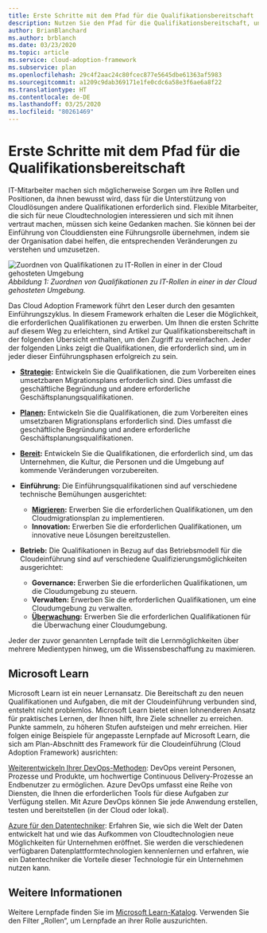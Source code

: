 ```yaml
---
title: Erste Schritte mit dem Pfad für die Qualifikationsbereitschaft
description: Nutzen Sie den Pfad für die Qualifikationsbereitschaft, und übernehmen Sie bei der Einführung von Clouddiensten eine Führungsrolle, indem Sie der Organisation dabei helfen, die entsprechenden Veränderungen zu verstehen und umzusetzen.
author: BrianBlanchard
ms.author: brblanch
ms.date: 03/23/2020
ms.topic: article
ms.service: cloud-adoption-framework
ms.subservice: plan
ms.openlocfilehash: 29c4f2aac24c80fcec877e5645dbe61363af5983
ms.sourcegitcommit: a1209c9dab369171e1fe0cdc6a58e3f6ae6a8f22
ms.translationtype: HT
ms.contentlocale: de-DE
ms.lasthandoff: 03/25/2020
ms.locfileid: "80261469"
---
```

# <a name="getting-started-on-a-skills-readiness-path"></a>Erste Schritte mit dem Pfad für die Qualifikationsbereitschaft

IT-Mitarbeiter machen sich möglicherweise Sorgen um ihre Rollen und Positionen, da ihnen bewusst wird, dass für die Unterstützung von Cloudlösungen andere Qualifikationen erforderlich sind. Flexible Mitarbeiter, die sich für neue Cloudtechnologien interessieren und sich mit ihnen vertraut machen, müssen sich keine Gedanken machen. Sie können bei der Einführung von Clouddiensten eine Führungsrolle übernehmen, indem sie der Organisation dabei helfen, die entsprechenden Veränderungen zu verstehen und umzusetzen.

![Zuordnen von Qualifikationen zu IT-Rollen in einer in der Cloud gehosteten Umgebung](../_images/skills-guidance.png)
*Abbildung 1: Zuordnen von Qualifikationen zu IT-Rollen in einer in der Cloud gehosteten Umgebung.*

Das Cloud Adoption Framework führt den Leser durch den gesamten Einführungszyklus. In diesem Framework erhalten die Leser die Möglichkeit, die erforderlichen Qualifikationen zu erwerben. Um Ihnen die ersten Schritte auf diesem Weg zu erleichtern, sind Artikel zur Qualifikationsbereitschaft in der folgenden Übersicht enthalten, um den Zugriff zu vereinfachen. Jeder der folgenden Links zeigt die Qualifikationen, die erforderlich sind, um in jeder dieser Einführungsphasen erfolgreich zu sein.

- **[Strategie](../strategy/suggested-skills.md):** Entwickeln Sie die Qualifikationen, die zum Vorbereiten eines umsetzbaren Migrationsplans erforderlich sind. Dies umfasst die geschäftliche Begründung und andere erforderliche Geschäftsplanungsqualifikationen.
- **[Planen](./suggested-skills.md):** Entwickeln Sie die Qualifikationen, die zum Vorbereiten eines umsetzbaren Migrationsplans erforderlich sind. Dies umfasst die geschäftliche Begründung und andere erforderliche Geschäftsplanungsqualifikationen.
- **[Bereit](../ready/suggested-skills.md):** Entwickeln Sie die Qualifikationen, die erforderlich sind, um das Unternehmen, die Kultur, die Personen und die Umgebung auf kommende Veränderungen vorzubereiten.

- **Einführung:** Die Einführungsqualifikationen sind auf verschiedene technische Bemühungen ausgerichtet:
  - **[Migrieren](../migrate/suggested-skills.md):** Erwerben Sie die erforderlichen Qualifikationen, um den Cloudmigrationsplan zu implementieren.
  - **Innovation:** Erwerben Sie die erforderlichen Qualifikationen, um innovative neue Lösungen bereitzustellen.

- **Betrieb:** Die Qualifikationen in Bezug auf das Betriebsmodell für die Cloudeinführung sind auf verschiedene Qualifizierungsmöglichkeiten ausgerichtet:
  - **Governance:** Erwerben Sie die erforderlichen Qualifikationen, um die Cloudumgebung zu steuern.
  - **Verwalten:** Erwerben Sie die erforderlichen Qualifikationen, um eine Cloudumgebung zu verwalten.
  - **[Überwachung](../manage/monitor/suggested-skills.md):** Erwerben Sie die erforderlichen Qualifikationen für die Überwachung einer Cloudumgebung.

Jeder der zuvor genannten Lernpfade teilt die Lernmöglichkeiten über mehrere Medientypen hinweg, um die Wissensbeschaffung zu maximieren.

## <a name="microsoft-learn"></a>Microsoft Learn

Microsoft Learn ist ein neuer Lernansatz. Die Bereitschaft zu den neuen Qualifikationen und Aufgaben, die mit der Cloudeinführung verbunden sind, entsteht nicht problemlos. Microsoft Learn bietet einen lohnenderen Ansatz für praktisches Lernen, der Ihnen hilft, Ihre Ziele schneller zu erreichen. Punkte sammeln, zu höheren Stufen aufsteigen und mehr erreichen.
Hier folgen einige Beispiele für angepasste Lernpfade auf Microsoft Learn, die sich am Plan-Abschnitt des Framework für die Cloudeinführung (Cloud Adoption Framework) ausrichten:

[Weiterentwickeln Ihrer DevOps-Methoden](https://docs.microsoft.com/learn/paths/evolve-your-devops-practices): DevOps vereint Personen, Prozesse und Produkte, um hochwertige Continuous Delivery-Prozesse an Endbenutzer zu ermöglichen. Azure DevOps umfasst eine Reihe von Diensten, die Ihnen die erforderlichen Tools für diese Aufgaben zur Verfügung stellen. Mit Azure DevOps können Sie jede Anwendung erstellen, testen und bereitstellen (in der Cloud oder lokal).

[Azure für den Datentechniker](https://docs.microsoft.com/learn/paths/azure-for-the-data-engineer): Erfahren Sie, wie sich die Welt der Daten entwickelt hat und wie das Aufkommen von Cloudtechnologien neue Möglichkeiten für Unternehmen eröffnet. Sie werden die verschiedenen verfügbaren Datenplattformtechnologien kennenlernen und erfahren, wie ein Datentechniker die Vorteile dieser Technologie für ein Unternehmen nutzen kann.

## <a name="learn-more"></a>Weitere Informationen

Weitere Lernpfade finden Sie im [Microsoft Learn-Katalog](https://docs.microsoft.com/learn/browse). Verwenden Sie den Filter „Rollen“, um Lernpfade an ihrer Rolle auszurichten.
